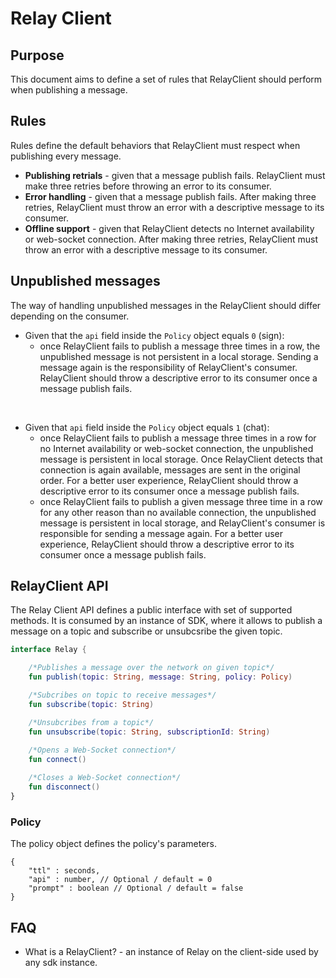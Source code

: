 # Relay Client

## Purpose

This document aims to define a set of rules that RelayClient should perform when publishing a message.<br>

## Rules

Rules define the default behaviors that RelayClient must respect when publishing every message.

* **Publishing retrials** - given that a message publish fails. RelayClient must make three retries before throwing an error to its consumer.
* **Error handling** - given that a message publish fails. After making three retries, RelayClient must throw an error with a descriptive message to its consumer.
* **Offline support** - given that RelayClient detects no Internet availability or web-socket connection. After making three retries, RelayClient must throw an error with a descriptive message to its consumer.

## Unpublished messages

The way of handling unpublished messages in the RelayClient should differ depending on the consumer.

* Given that the `api` field inside the `Policy` object equals `0` (sign): 
    * once RelayClient fails to publish a message three times in a row, the unpublished message is not persistent in a local storage. Sending a message again is the responsibility of RelayClient's consumer. RelayClient should throw a descriptive error to its consumer once a message publish fails.

<br>

* Given that `api` field inside the `Policy` object equals `1` (chat):
    * once RelayClient fails to publish a message three times in a row for no Internet availability or web-socket connection, the unpublished message is persistent in local storage. Once RelayClient detects that connection is again available, messages are sent in the original order. For a better user experience, RelayClient should throw a descriptive error to its consumer once a message publish fails.
    * once RelayClient fails to publish a given message three time in a row for any other reason than no available connection, the unpublished message is persistent in local storage, and RelayClient's consumer is responsible for sending a message again. For a better user experience, RelayClient should throw a descriptive error to its consumer once a message publish fails.

## RelayClient API

The Relay Client API defines a public interface with set of supported methods. It is consumed by an instance of SDK, where it allows to publish a message on a topic and subscribe or unsubcsribe the given topic.

```kotlin
interface Relay {

    /*Publishes a message over the network on given topic*/
    fun publish(topic: String, message: String, policy: Policy)

    /*Subcribes on topic to receive messages*/
    fun subscribe(topic: String)

    /*Unsubcribes from a topic*/
    fun unsubscribe(topic: String, subscriptionId: String)
	
    /*Opens a Web-Socket connection*/
    fun connect()

    /*Closes a Web-Socket connection*/
    fun disconnect()
}
```

### Policy

The policy object defines the policy's parameters.

```jsonc
{
    "ttl" : seconds,
    "api" : number, // Optional / default = 0
    "prompt" : boolean // Optional / default = false
}
```


## FAQ

* What is a RelayClient? - an instance of Relay on the client-side used by any sdk instance.
